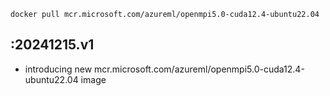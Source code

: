 `docker pull mcr.microsoft.com/azureml/openmpi5.0-cuda12.4-ubuntu22.04`
 
:20241215.v1
-----------
- introducing new mcr.microsoft.com/azureml/openmpi5.0-cuda12.4-ubuntu22.04 image 

